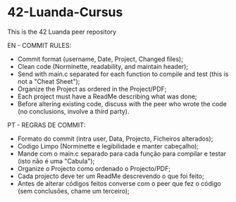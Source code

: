 # 42-Luanda-Cursus
This is the 42 Luanda peer repository

EN - COMMIT RULES:
- Commit format (username, Date, Project, Changed files);
- Clean code (Norminette, readability, and maintain header);
- Send with main.c separated for each function to compile and test (this is not a "Cheat Sheet");
- Organize the Project as ordered in the Project/PDF;
- Each project must have a ReadMe describing what was done;
- Before altering existing code, discuss with the peer who wrote the code (no conclusions, involve a third party).

PT - REGRAS DE COMMIT:
- Formato do commit (intra user, Data, Projecto, Ficheiros alterados);
- Codigo Limpo (Norminette e legibilidade e manter cabeçalho);
- Mande com o main.c separado para cada função para compilar e testar (isto não é uma "Cabula");
- Organize o Projecto como ordenado o Projecto/PDF;
- Cada projecto deve ter um ReadMe descrevendo o que foi feito;
- Antes de alterar códigos feitos converse com o peer que fez o código (sem conclusões, chame um terceiro);
